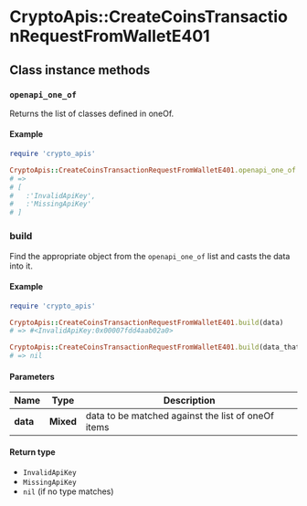 # CryptoApis::CreateCoinsTransactionRequestFromWalletE401

## Class instance methods

### `openapi_one_of`

Returns the list of classes defined in oneOf.

#### Example

```ruby
require 'crypto_apis'

CryptoApis::CreateCoinsTransactionRequestFromWalletE401.openapi_one_of
# =>
# [
#   :'InvalidApiKey',
#   :'MissingApiKey'
# ]
```

### build

Find the appropriate object from the `openapi_one_of` list and casts the data into it.

#### Example

```ruby
require 'crypto_apis'

CryptoApis::CreateCoinsTransactionRequestFromWalletE401.build(data)
# => #<InvalidApiKey:0x00007fdd4aab02a0>

CryptoApis::CreateCoinsTransactionRequestFromWalletE401.build(data_that_doesnt_match)
# => nil
```

#### Parameters

| Name | Type | Description |
| ---- | ---- | ----------- |
| **data** | **Mixed** | data to be matched against the list of oneOf items |

#### Return type

- `InvalidApiKey`
- `MissingApiKey`
- `nil` (if no type matches)

